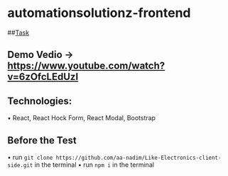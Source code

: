 # automationsolutionz-frontend


##[Task](https://docs.google.com/document/d/e/2PACX-1vT013413BKJpIqDwXBoodY-WET-hvYyddmcmHxFpjJlHl9WK2V2eSIm18bRPoMu1eQL0yAK1EPd99t1/pub)

## Demo Vedio -> https://www.youtube.com/watch?v=6zOfcLEdUzI

## Technologies: 

  • React, React Hock Form, React Modal, Bootstrap

## Before the Test
  • run `git clone https://github.com/aa-nadim/Like-Electronics-client-side.git` in the terminal
  • run `npm i` in the terminal
